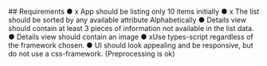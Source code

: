 ## Requirements
● x App should be listing only 10 items initially
● x The list should be sorted by any available attribute Alphabetically
● Details view should contain at least 3 pieces of information not available in the list data.
● Details view should contain an image
● xUse types-script regardless of the framework chosen.
● UI should look appealing and be responsive, but do not use a css-framework.
(Preprocessing is ok)
